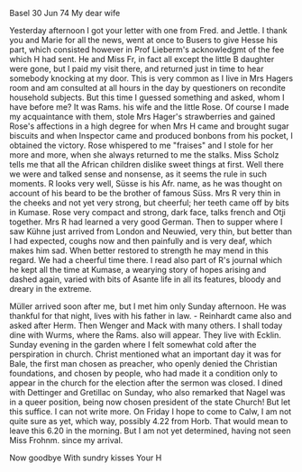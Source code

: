  Basel 30 Jun 74
My dear wife

Yesterday afternoon I got your letter with one from Fred. and Jettle. I thank you and Marie for all the news, went at once to Busers to give Hesse his part, which consisted however in Prof Lieberm's acknowledgmt of the fee which H had sent. He and Miss Fr, in fact all except the little B daughter were gone, but I paid my visit there, and returned just in time to hear somebody knocking at my door. This is very common as I live in Mrs Hagers room and am consulted at all hours in the day by questioners on recondite household subjects. But this time I guessed something and asked, whom I have before me? It was Rams. his wife and the little Rose. Of course I made my acquaintance with them, stole Mrs Hager's strawberries and gained Rose's affections in a high degree for when Mrs H came and brought sugar biscuits and when Inspector came and produced bonbons from his pocket, I obtained the victory. Rose whispered to me "fraises" and I stole for her more and more, when she always returned to me the stalks. Miss Scholz tells me that all the African children dislike sweet things at first. Well there we were and talked sense and nonsense, as it seems the rule in such moments. R looks very well, Süsse is his Afr. name, as he was thought on account of his beard to be the brother of famous Süss. Mrs R very thin in the cheeks and not yet very strong, but cheerful; her teeth came off by bits in Kumase. Rose very compact and strong, dark face, talks french and Otji together. Mrs R had learned a very good German. Then to supper where I saw Kühne just arrived from London and Neuwied, very thin, but better than I had expected, coughs now and then painfully and is very deaf, which makes him sad. When better restored to strength he may mend in this regard. We had a cheerful time there. I read also part of R's journal which he kept all the time at Kumase, a wearying story of hopes arising and dashed again, varied with bits of Asante life in all its features, bloody and dreary in the extreme.

Müller arrived soon after me, but I met him only Sunday afternoon. He was thankful for that night, lives with his father in law. - Reinhardt came also and asked after Herm. Then Wenger and Mack with many others. I shall today dine with Wurms, where the Rams. also will appear. They live with Ecklin. Sunday evening in the garden where I felt somewhat cold after the perspiration in church. Christ mentioned what an important day it was for Bale, the first man chosen as preacher, who openly denied the Christian foundations, and chosen by people, who had made it a condition only to appear in the church for the election after the sermon was closed. I dined with Dettinger and Gretillac on Sunday, who also remarked that Nagel was in a queer position, being now chosen president of the state Church! But let this suffice. I can not write more. On Friday I hope to come to Calw, I am not quite sure as yet, which way, possibly 4.22 from Horb. That would mean to leave this 6.20 in the morning. But I am not yet determined, having not seen Miss Frohnm. since my arrival.

Now goodbye With sundry kisses
 Your H
